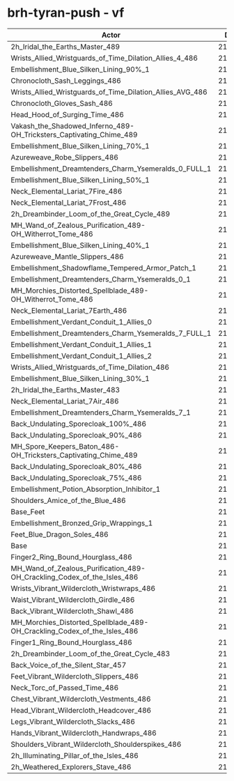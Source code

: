 # brh-tyran-push - vf
| Actor | DPS | Increase |
|---|:---:|:---:|
|2h_Iridal_the_Earths_Master_489|217324|1.70%|
|Wrists_Allied_Wristguards_of_Time_Dilation_Allies_4_486|217274|1.68%|
|Embellishment_Blue_Silken_Lining_90%_1|217163|1.63%|
|Chronocloth_Sash_Leggings_486|217112|1.60%|
|Wrists_Allied_Wristguards_of_Time_Dilation_Allies_AVG_486|216852|1.48%|
|Chronocloth_Gloves_Sash_486|216599|1.36%|
|Head_Hood_of_Surging_Time_486|216596|1.36%|
|Vakash_the_Shadowed_Inferno_489-OH_Tricksters_Captivating_Chime_489|216468|1.30%|
|Embellishment_Blue_Silken_Lining_70%_1|216433|1.29%|
|Azureweave_Robe_Slippers_486|216172|1.16%|
|Embellishment_Dreamtenders_Charm_Ysemeralds_0_FULL_1|215852|1.02%|
|Embellishment_Blue_Silken_Lining_50%_1|215594|0.89%|
|Neck_Elemental_Lariat_7Fire_486|215555|0.88%|
|Neck_Elemental_Lariat_7Frost_486|215513|0.86%|
|2h_Dreambinder_Loom_of_the_Great_Cycle_489|215467|0.83%|
|MH_Wand_of_Zealous_Purification_489-OH_Witherrot_Tome_486|215416|0.81%|
|Embellishment_Blue_Silken_Lining_40%_1|215372|0.79%|
|Azureweave_Mantle_Slippers_486|215370|0.79%|
|Embellishment_Shadowflame_Tempered_Armor_Patch_1|215367|0.79%|
|Embellishment_Dreamtenders_Charm_Ysemeralds_0_1|215222|0.72%|
|MH_Morchies_Distorted_Spellblade_489-OH_Witherrot_Tome_486|215118|0.67%|
|Neck_Elemental_Lariat_7Earth_486|215019|0.63%|
|Embellishment_Verdant_Conduit_1_Allies_0|214897|0.57%|
|Embellishment_Dreamtenders_Charm_Ysemeralds_7_FULL_1|214870|0.56%|
|Embellishment_Verdant_Conduit_1_Allies_1|214841|0.54%|
|Embellishment_Verdant_Conduit_1_Allies_2|214781|0.51%|
|Wrists_Allied_Wristguards_of_Time_Dilation_486|214740|0.49%|
|Embellishment_Blue_Silken_Lining_30%_1|214738|0.49%|
|2h_Iridal_the_Earths_Master_483|214613|0.44%|
|Neck_Elemental_Lariat_7Air_486|214528|0.40%|
|Embellishment_Dreamtenders_Charm_Ysemeralds_7_1|214447|0.36%|
|Back_Undulating_Sporecloak_100%_486|214349|0.31%|
|Back_Undulating_Sporecloak_90%_486|214255|0.27%|
|MH_Spore_Keepers_Baton_486-OH_Tricksters_Captivating_Chime_489|214236|0.26%|
|Back_Undulating_Sporecloak_80%_486|214169|0.23%|
|Back_Undulating_Sporecloak_75%_486|214115|0.20%|
|Embellishment_Potion_Absorption_Inhibitor_1|214108|0.20%|
|Shoulders_Amice_of_the_Blue_486|214042|0.17%|
|Base_Feet|213869|0.09%|
|Embellishment_Bronzed_Grip_Wrappings_1|213739|0.03%|
|Feet_Blue_Dragon_Soles_486|213687|0.00%|
|Base|213683|0.00%|
|Finger2_Ring_Bound_Hourglass_486|213630|-0.02%|
|MH_Wand_of_Zealous_Purification_489-OH_Crackling_Codex_of_the_Isles_486|213622|-0.03%|
|Wrists_Vibrant_Wildercloth_Wristwraps_486|213573|-0.05%|
|Waist_Vibrant_Wildercloth_Girdle_486|213514|-0.08%|
|Back_Vibrant_Wildercloth_Shawl_486|213485|-0.09%|
|MH_Morchies_Distorted_Spellblade_489-OH_Crackling_Codex_of_the_Isles_486|213373|-0.15%|
|Finger1_Ring_Bound_Hourglass_486|213372|-0.15%|
|2h_Dreambinder_Loom_of_the_Great_Cycle_483|213209|-0.22%|
|Back_Voice_of_the_Silent_Star_457|213103|-0.27%|
|Feet_Vibrant_Wildercloth_Slippers_486|213100|-0.27%|
|Neck_Torc_of_Passed_Time_486|213093|-0.28%|
|Chest_Vibrant_Wildercloth_Vestments_486|212977|-0.33%|
|Head_Vibrant_Wildercloth_Headcover_486|212881|-0.38%|
|Legs_Vibrant_Wildercloth_Slacks_486|212868|-0.38%|
|Hands_Vibrant_Wildercloth_Handwraps_486|212703|-0.46%|
|Shoulders_Vibrant_Wildercloth_Shoulderspikes_486|212626|-0.49%|
|2h_Illuminating_Pillar_of_the_Isles_486|212623|-0.50%|
|2h_Weathered_Explorers_Stave_486|212479|-0.56%|
